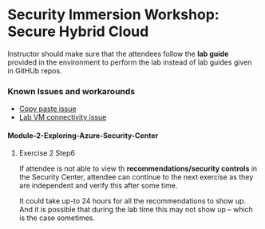 # Security Immersion Workshop: Secure Hybrid Cloud


Instructor should make sure that the attendees follow the **lab guide** provided in the environment to perform the lab instead of lab guides given in GitHUb repos. 

### Known Issues and workarounds
- [Copy paste issue](https://docs.cloudlabs.ai/Learner/Troubleshooting/CopyPaste)
- [Lab VM connectivity issue](https://docs.cloudlabs.ai/Learner/Troubleshooting/RDP)

#### Module-2-Exploring-Azure-Security-Center

1. Exercise 2 Step6

   If attendee is not able to view th **recommendations/security controls** in the Security Center, attendee can continue to the next exercise as they are independent and verify this after some time. 
   
   It could take up-to 24 hours for all the recommendations to show up. And it is possible that during the lab time this may not show up – which is the case sometimes. 
   
